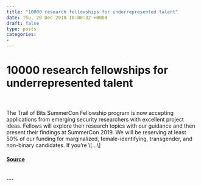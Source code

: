 ```yaml
---
title: "10000 research fellowships for underrepresented talent"
date: Thu, 20 Dec 2018 10:00:32 +0000
draft: false
type: posts
categories: 
- 
---
```

# 10000 research fellowships for underrepresented talent

<br/>

<br/>
The Trail of Bits SummerCon Fellowship program is now accepting applications from emerging security researchers with excellent project ideas. Fellows will explore their research topics with our guidance and then present their findings at SummerCon 2019. We will be reserving at least 50% of our funding for marginalized, female-identifying, transgender, and non-binary candidates. If you’re \[…\]

#### [Source](https://blog.trailofbits.com/2018/12/20/10000-research-fellowships-for-underrepresented-talent/)

<br/>
---
